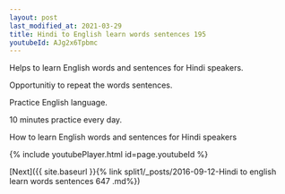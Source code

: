 ```yaml
---
layout: post
last_modified_at: 2021-03-29
title: Hindi to English learn words sentences 195 
youtubeId: AJg2x6Tpbmc
---
```

 
 
Helps to learn English words and sentences for Hindi speakers.

Opportunitiy to repeat the words sentences. 

Practice English language. 
 
10 minutes practice every day. 
 
How to learn English words and sentences for Hindi speakers 
 
{% include youtubePlayer.html id=page.youtubeId %}
 
 
[Next]({{ site.baseurl }}{% link  split1/_posts/2016-09-12-Hindi to english learn words sentences 647 .md%})
 
